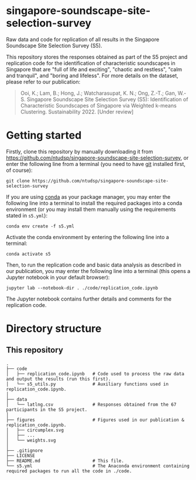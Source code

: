 # singapore-soundscape-site-selection-survey

Raw data and code for replication of all results in the Singapore Soundscape Site Selection Survey (S5).

This repository stores the responses obtained as part of the S5 project and replication code for the identification of characteristic soundscapes in Singapore that are "full of life and exciting", "chaotic and restless", "calm and tranquil", and "boring and lifeless". For more details on the dataset, please refer to our publication:

> Ooi, K.; Lam, B.; Hong, J.; Watcharasupat, K. N.; Ong, Z.-T.; Gan, W.-S. Singapore Soundscape Site Selection Survey (S5): Identification of Characteristic Soundscapes of Singapore via Weighted k-means Clustering. Sustainability 2022. [Under review]

# Getting started

Firstly, clone this repository by manually downloading it from https://github.com/ntudsp/singapore-soundscape-site-selection-survey, or enter the following line from a terminal (you need to have <a href="https://github.com/git-guides/install-git">git</a> installed first, of course):

    git clone https://github.com/ntudsp/singapore-soundscape-site-selection-survey

If you are using <a href="https://docs.conda.io/en/latest/">conda</a> as your package manager, you may enter the following line into a terminal to install the required packages into a conda environment (or you may install them manually using the requirements stated in `s5.yml`):

    conda env create -f s5.yml

Activate the conda environment by entering the following line into a terminal:

    conda activate s5

Then, to run the replication code and basic data analysis as described in our publication, you may enter the following line into a terminal (this opens a Jupyter notebook in your default browser):

    jupyter lab --notebook-dir . ./code/replication_code.ipynb

The Jupyter notebook contains further details and comments for the replication code.
    
# Directory structure

## This repository
    .
    ├── code                         
    │   ├── replication_code.ipynb   # Code used to process the raw data and output the results (run this first).
    │   └── s5_utils.py              # Auxiliary functions used in replication_code.ipynb.
    │
    ├── data
    │   └── latlng.csv               # Responses obtained from the 67 participants in the S5 project.
    │
    ├── figures                      # Figures used in our publication & replication_code.ipynb.
    │   ├── circumplex.svg
    │   ├── ...
    │   └── weights.svg
    │
    ├── .gitignore
    ├── LICENSE
    ├── README.md                    # This file.
    └── s5.yml                       # The Anaconda environment containing required packages to run all the code in ./code.
